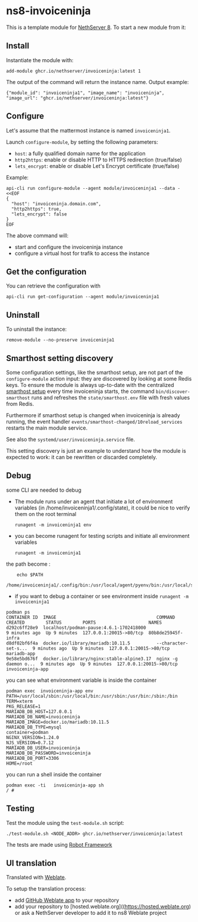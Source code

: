 # ns8-invoiceninja

This is a template module for [NethServer 8](https://github.com/NethServer/ns8-core).
To start a new module from it:


## Install

Instantiate the module with:

    add-module ghcr.io/nethserver/invoiceninja:latest 1

The output of the command will return the instance name.
Output example:

    {"module_id": "invoiceninja1", "image_name": "invoiceninja", "image_url": "ghcr.io/nethserver/invoiceninja:latest"}

## Configure

Let's assume that the mattermost instance is named `invoiceninja1`.

Launch `configure-module`, by setting the following parameters:
- `host`: a fully qualified domain name for the application
- `http2https`: enable or disable HTTP to HTTPS redirection (true/false)
- `lets_encrypt`: enable or disable Let's Encrypt certificate (true/false)


Example:

```
api-cli run configure-module --agent module/invoiceninja1 --data - <<EOF
{
  "host": "invoiceninja.domain.com",
  "http2https": true,
  "lets_encrypt": false
}
EOF
```

The above command will:
- start and configure the invoiceninja instance
- configure a virtual host for trafik to access the instance

## Get the configuration
You can retrieve the configuration with

```
api-cli run get-configuration --agent module/invoiceninja1
```

## Uninstall

To uninstall the instance:

    remove-module --no-preserve invoiceninja1

## Smarthost setting discovery

Some configuration settings, like the smarthost setup, are not part of the
`configure-module` action input: they are discovered by looking at some
Redis keys.  To ensure the module is always up-to-date with the
centralized [smarthost
setup](https://nethserver.github.io/ns8-core/core/smarthost/) every time
invoiceninja starts, the command `bin/discover-smarthost` runs and refreshes
the `state/smarthost.env` file with fresh values from Redis.

Furthermore if smarthost setup is changed when invoiceninja is already
running, the event handler `events/smarthost-changed/10reload_services`
restarts the main module service.

See also the `systemd/user/invoiceninja.service` file.

This setting discovery is just an example to understand how the module is
expected to work: it can be rewritten or discarded completely.

## Debug

some CLI are needed to debug

- The module runs under an agent that initiate a lot of environment variables (in /home/invoiceninja1/.config/state), it could be nice to verify them
on the root terminal

    `runagent -m invoiceninja1 env`

- you can become runagent for testing scripts and initiate all environment variables
  
    `runagent -m invoiceninja1`

 the path become : 
```
    echo $PATH
    /home/invoiceninja1/.config/bin:/usr/local/agent/pyenv/bin:/usr/local/sbin:/usr/local/bin:/usr/sbin:/usr/bin:/usr/
```

- if you want to debug a container or see environment inside
 `runagent -m invoiceninja1`
 ```
podman ps
CONTAINER ID  IMAGE                                      COMMAND               CREATED        STATUS        PORTS                    NAMES
d292c6ff28e9  localhost/podman-pause:4.6.1-1702418000                          9 minutes ago  Up 9 minutes  127.0.0.1:20015->80/tcp  80b8de25945f-infra
d8df02bf6f4a  docker.io/library/mariadb:10.11.5          --character-set-s...  9 minutes ago  Up 9 minutes  127.0.0.1:20015->80/tcp  mariadb-app
9e58e5bd676f  docker.io/library/nginx:stable-alpine3.17  nginx -g daemon o...  9 minutes ago  Up 9 minutes  127.0.0.1:20015->80/tcp  invoiceninja-app
```

you can see what environment variable is inside the container
```
podman exec  invoiceninja-app env
PATH=/usr/local/sbin:/usr/local/bin:/usr/sbin:/usr/bin:/sbin:/bin
TERM=xterm
PKG_RELEASE=1
MARIADB_DB_HOST=127.0.0.1
MARIADB_DB_NAME=invoiceninja
MARIADB_IMAGE=docker.io/mariadb:10.11.5
MARIADB_DB_TYPE=mysql
container=podman
NGINX_VERSION=1.24.0
NJS_VERSION=0.7.12
MARIADB_DB_USER=invoiceninja
MARIADB_DB_PASSWORD=invoiceninja
MARIADB_DB_PORT=3306
HOME=/root
```

you can run a shell inside the container

```
podman exec -ti   invoiceninja-app sh
/ # 
```
## Testing

Test the module using the `test-module.sh` script:


    ./test-module.sh <NODE_ADDR> ghcr.io/nethserver/invoiceninja:latest

The tests are made using [Robot Framework](https://robotframework.org/)

## UI translation

Translated with [Weblate](https://hosted.weblate.org/projects/ns8/).

To setup the translation process:

- add [GitHub Weblate app](https://docs.weblate.org/en/latest/admin/continuous.html#github-setup) to your repository
- add your repository to [hosted.weblate.org]((https://hosted.weblate.org) or ask a NethServer developer to add it to ns8 Weblate project
